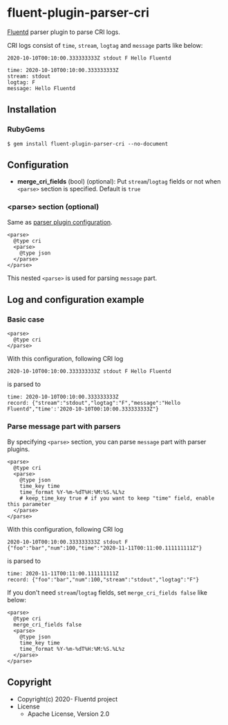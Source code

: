 # fluent-plugin-parser-cri

[Fluentd](https://fluentd.org/) parser plugin to parse CRI logs.

CRI logs consist of `time`, `stream`, `logtag` and `message` parts like below:

```
2020-10-10T00:10:00.333333333Z stdout F Hello Fluentd

time: 2020-10-10T00:10:00.333333333Z
stream: stdout
logtag: F
message: Hello Fluentd
```

## Installation

### RubyGems

```
$ gem install fluent-plugin-parser-cri --no-document
```

## Configuration

* **merge_cri_fields** (bool) (optional): Put `stream`/`logtag` fields or not when `<parse>` section is specified. Default is `true`

### \<parse\> section (optional)

Same as [parser plugin configuration](https://docs.fluentd.org/configuration/parse-section).

```aconf
<parse>
  @type cri
  <parse>
    @type json
  </parse>
</parse>
```

This nested `<parse>` is used for parsing `message` part.

## Log and configuration example

### Basic case

```aconf
<parse>
  @type cri
</parse>
```

With this configuration, following CRI log

```
2020-10-10T00:10:00.333333333Z stdout F Hello Fluentd
```

is parsed to

```
time: 2020-10-10T00:10:00.333333333Z
record: {"stream":"stdout","logtag":"F","message":"Hello Fluentd","time':'2020-10-10T00:10:00.333333333Z"}
```

### Parse message part with parsers

By specifying `<parse>` section, you can parse `message` part with parser plugins.

```aconf
<parse>
  @type cri
  <parse>
    @type json
    time_key time
    time_format %Y-%m-%dT%H:%M:%S.%L%z
    # keep_time_key true # if you want to keep "time" field, enable this parameter
  </parse>
</parse>
```

With this configuration, following CRI log

```
2020-10-10T00:10:00.333333333Z stdout F {"foo":"bar","num":100,"time":"2020-11-11T00:11:00.111111111Z"}
```

is parsed to

```
time: 2020-11-11T00:11:00.111111111Z
record: {"foo":"bar","num":100,"stream":"stdout","logtag":"F"}
```

If you don't need `stream`/`logtag` fields, set `merge_cri_fields false` like below:

```
<parse>
  @type cri
  merge_cri_fields false
  <parse>
    @type json
    time_key time
    time_format %Y-%m-%dT%H:%M:%S.%L%z
  </parse>
</parse>
```

## Copyright

* Copyright(c) 2020- Fluentd project
* License
  * Apache License, Version 2.0
